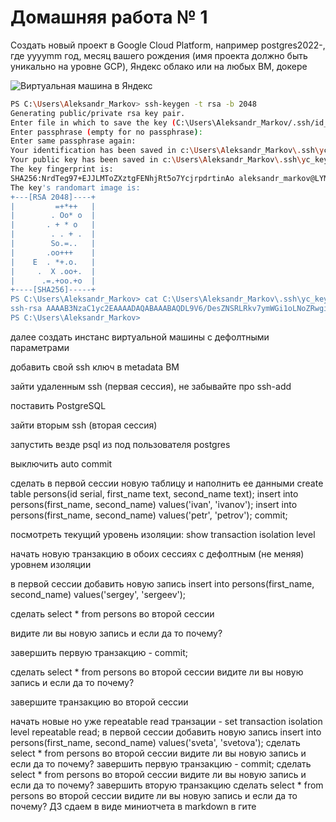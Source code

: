 # Домашняя работа № 1

Cоздать новый проект в Google Cloud Platform, например postgres2022-, где yyyymm год, месяц вашего рождения (имя проекта должно быть уникально на уровне GCP), Яндекс облако или на любых ВМ, докере

<image src="images/vm_yandex.png" alt="Виртуальная машина в Яндекс">


```sh
PS C:\Users\Aleksandr_Markov> ssh-keygen -t rsa -b 2048
Generating public/private rsa key pair.
Enter file in which to save the key (C:\Users\Aleksandr_Markov/.ssh/id_rsa): c:\Users\Aleksandr_Markov\.ssh\yc_key
Enter passphrase (empty for no passphrase):
Enter same passphrase again:
Your identification has been saved in c:\Users\Aleksandr_Markov\.ssh\yc_key.
Your public key has been saved in c:\Users\Aleksandr_Markov\.ssh\yc_key.pub.
The key fingerprint is:
SHA256:NrdTeg97+EJJLMToZXztgFENhjRt5o7YcjrpdrtinAo aleksandr_markov@LYMAR
The key's randomart image is:
+---[RSA 2048]----+
|         =+*++   |
|        . Oo* o  |
|       . + * o   |
|        . . + .  |
|        So.=..   |
|       .oo+++    |
|    E  . *+.o.   |
|     .  X .oo+.  |
|      .=.+oo.+o  |
+----[SHA256]-----+
PS C:\Users\Aleksandr_Markov> cat C:\Users\Aleksandr_Markov\.ssh\yc_key.pub
ssh-rsa AAAAB3NzaC1yc2EAAAADAQABAAABAQDL9V6/DesZNSRLRkv7ymWGi1oLNoZRwgidOwPECuvu1oAMgyOs/SfO1Oie+o/bqEpi7Nc+3CuqnKajpDYSRQmxrNuXGSHUdysTgzH0cBdqf9VP2BSBm8i6/pGmpErmmE+U9hRfPC+hTp0AIXJIP6cHkbM28kEVpu3JHkyFefuczReLCrXvNrhFMclToCXISylmG2SX/sUae7MKeg3JqiqmRYlmfwC7WvKJRxsovVYzu80K3X6QJU/RrTc+jrq6XR7CXFWTyFo4FCFy7aZbqUeMXxiV8DIQd467NqVIUh9RolhFj33WQR+gqb/V33EXAniRtzacdSFdEW91YkMGQGRp aleksandr_markov@LYMAR
PS C:\Users\Aleksandr_Markov>
```

далее создать инстанс виртуальной машины с дефолтными параметрами

добавить свой ssh ключ в metadata ВМ

зайти удаленным ssh (первая сессия), не забывайте про ssh-add

поставить PostgreSQL

зайти вторым ssh (вторая сессия)

запустить везде psql из под пользователя postgres

выключить auto commit

сделать в первой сессии новую таблицу и наполнить ее данными create table persons(id serial, first_name text, second_name text); insert into persons(first_name, second_name) values('ivan', 'ivanov'); insert into persons(first_name, second_name) values('petr', 'petrov'); commit;

посмотреть текущий уровень изоляции: show transaction isolation level

начать новую транзакцию в обоих сессиях с дефолтным (не меняя) уровнем изоляции

в первой сессии добавить новую запись insert into persons(first_name, second_name) values('sergey', 'sergeev');

сделать select * from persons во второй сессии

видите ли вы новую запись и если да то почему?

завершить первую транзакцию - commit;

сделать select * from persons во второй сессии
видите ли вы новую запись и если да то почему?

завершите транзакцию во второй сессии

начать новые но уже repeatable read транзации - set transaction isolation level repeatable read;
в первой сессии добавить новую запись insert into persons(first_name, second_name) values('sveta', 'svetova');
сделать select * from persons во второй сессии
видите ли вы новую запись и если да то почему?
завершить первую транзакцию - commit;
сделать select * from persons во второй сессии
видите ли вы новую запись и если да то почему?
завершить вторую транзакцию
сделать select * from persons во второй сессии
видите ли вы новую запись и если да то почему? ДЗ сдаем в виде миниотчета в markdown в гите

